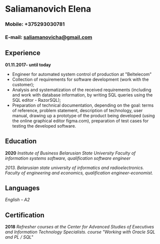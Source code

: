 # Saliamanovich Elena
### Mobile: +375293030781
### E-mail: saliamanovicha@gmail.com
## Experience
**01.11.2017- until today**
* Engineer for automated system control of production at  "Beltelecom"
* Collection of requirements for software development (work with the customer);
* Analysis and systematization of the received requirements (including and work with database information, by writing SQL queries using the SQL editor - RazorSQL);
* Preparation of technical documentation, depending on the goal: terms of reference, problem statement, description of technology, user manual, drawing up a prototype of the product being developed (using the online graphical editor figma.com), preparation of test cases for testing the developed software. 
## Education
**2020** *Institute of Business Belarusian State University*
*Faculty of information systems software, qualification software engineer*

*2013. Belarusian state university of informatics and radioelectronics. Faculty of engineering and economics, qualification engineer-economist.*
## Languages
*English – A2*
## Certification
**2018** *Refresher courses at the Center for Advanced Studies of Executives and Information Technology Specialists. course "Working with Oracle SQL and PL / SQL"*
